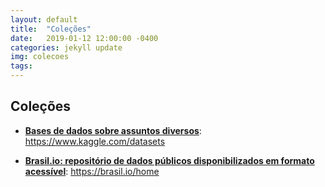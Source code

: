 ```yaml
---
layout: default
title:  "Coleções"
date:   2019-01-12 12:00:00 -0400
categories: jekyll update
img: colecoes
tags:
---
```


## Coleções

-   **[Bases de dados sobre assuntos diversos](https://www.kaggle.com/datasets)**: https://www.kaggle.com/datasets

-   **[Brasil.io: repositório de dados públicos disponibilizados em formato acessível](https://brasil.io/home)**: https://brasil.io/home
